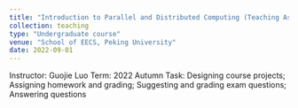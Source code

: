 ```yaml
---
title: "Introduction to Parallel and Distributed Computing (Teaching Assistant)"
collection: teaching
type: "Undergraduate course"
venue: "School of EECS, Peking University"
date: 2022-09-01
---
```


Instructor: Guojie Luo
Term: 2022 Autumn
Task: Designing course projects; Assigning homework and grading; Suggesting and grading exam questions; Answering questions
